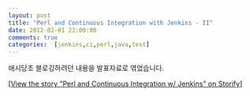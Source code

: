 ```yaml
---
layout: post
title: "Perl and Continuous Integration with Jenkins - II"
date: 2012-02-01 22:00:00
comments: true
categories:  [jenkins,ci,perl,java,test]
---
```


  애시당초 블로깅하려던 내용을 발표자료로 엮었습니다.


<script src="http://storify.com/jeen_lee/perl-and-continuous-integration-w-jenkins.js"></script><noscript>[<a href="http://storify.com/jeen_lee/perl-and-continuous-integration-w-jenkins" target="_blank">View the story "Perl and Continuous Integration w/ Jenkins" on Storify</a>]</noscript>